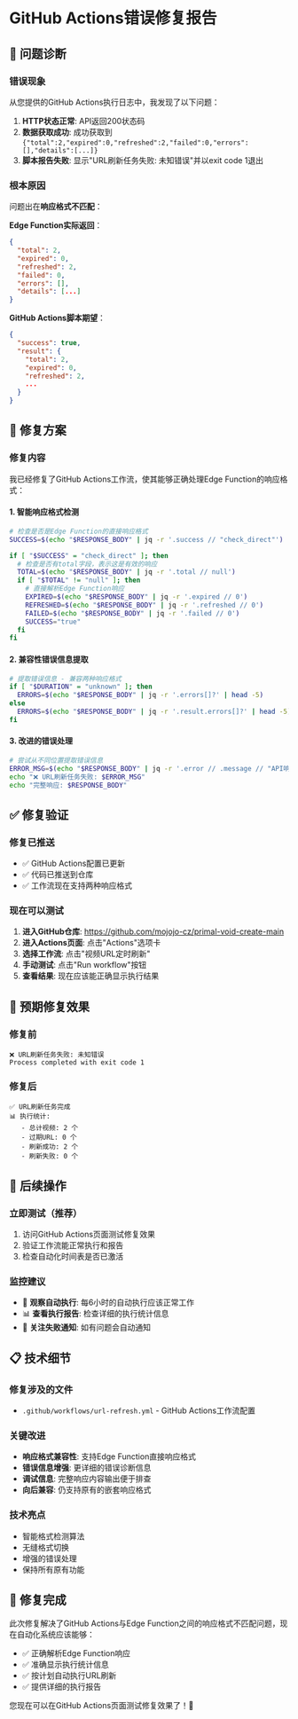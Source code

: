 # GitHub Actions错误修复报告

## 🐛 问题诊断

### 错误现象
从您提供的GitHub Actions执行日志中，我发现了以下问题：

1. **HTTP状态正常**: API返回200状态码
2. **数据获取成功**: 成功获取到`{"total":2,"expired":0,"refreshed":2,"failed":0,"errors":[],"details":[...]}`
3. **脚本报告失败**: 显示"URL刷新任务失败: 未知错误"并以exit code 1退出

### 根本原因
问题出在**响应格式不匹配**：

**Edge Function实际返回**：
```json
{
  "total": 2,
  "expired": 0, 
  "refreshed": 2,
  "failed": 0,
  "errors": [],
  "details": [...]
}
```

**GitHub Actions脚本期望**：
```json
{
  "success": true,
  "result": {
    "total": 2,
    "expired": 0,
    "refreshed": 2,
    ...
  }
}
```

## 🔧 修复方案

### 修复内容
我已经修复了GitHub Actions工作流，使其能够正确处理Edge Function的响应格式：

#### 1. 智能响应格式检测
```bash
# 检查是否是Edge Function的直接响应格式
SUCCESS=$(echo "$RESPONSE_BODY" | jq -r '.success // "check_direct"')

if [ "$SUCCESS" = "check_direct" ]; then
  # 检查是否有total字段，表示这是有效的响应
  TOTAL=$(echo "$RESPONSE_BODY" | jq -r '.total // null')
  if [ "$TOTAL" != "null" ]; then
    # 直接解析Edge Function响应
    EXPIRED=$(echo "$RESPONSE_BODY" | jq -r '.expired // 0')
    REFRESHED=$(echo "$RESPONSE_BODY" | jq -r '.refreshed // 0')
    FAILED=$(echo "$RESPONSE_BODY" | jq -r '.failed // 0')
    SUCCESS="true"
  fi
fi
```

#### 2. 兼容性错误信息提取
```bash
# 提取错误信息 - 兼容两种响应格式
if [ "$DURATION" = "unknown" ]; then
  ERRORS=$(echo "$RESPONSE_BODY" | jq -r '.errors[]?' | head -5)
else
  ERRORS=$(echo "$RESPONSE_BODY" | jq -r '.result.errors[]?' | head -5)
fi
```

#### 3. 改进的错误处理
```bash
# 尝试从不同位置提取错误信息
ERROR_MSG=$(echo "$RESPONSE_BODY" | jq -r '.error // .message // "API响应格式不正确"')
echo "❌ URL刷新任务失败: $ERROR_MSG"
echo "完整响应: $RESPONSE_BODY"
```

## ✅ 修复验证

### 修复已推送
- ✅ GitHub Actions配置已更新
- ✅ 代码已推送到仓库
- ✅ 工作流现在支持两种响应格式

### 现在可以测试
1. **进入GitHub仓库**: https://github.com/mojojo-cz/primal-void-create-main
2. **进入Actions页面**: 点击"Actions"选项卡
3. **选择工作流**: 点击"视频URL定时刷新"
4. **手动测试**: 点击"Run workflow"按钮
5. **查看结果**: 现在应该能正确显示执行结果

## 🎯 预期修复效果

### 修复前
```
❌ URL刷新任务失败: 未知错误
Process completed with exit code 1
```

### 修复后
```
✅ URL刷新任务完成
📊 执行统计:
   - 总计视频: 2 个
   - 过期URL: 0 个  
   - 刷新成功: 2 个
   - 刷新失败: 0 个
```

## 🚀 后续操作

### 立即测试（推荐）
1. 访问GitHub Actions页面测试修复效果
2. 验证工作流能正常执行和报告
3. 检查自动化时间表是否已激活

### 监控建议
- 📅 **观察自动执行**: 每6小时的自动执行应该正常工作
- 📊 **查看执行报告**: 检查详细的执行统计信息
- 🚨 **关注失败通知**: 如有问题会自动通知

## 📋 技术细节

### 修复涉及的文件
- `.github/workflows/url-refresh.yml` - GitHub Actions工作流配置

### 关键改进
- **响应格式兼容性**: 支持Edge Function直接响应格式
- **错误信息增强**: 更详细的错误诊断信息
- **调试信息**: 完整响应内容输出便于排查
- **向后兼容**: 仍支持原有的嵌套响应格式

### 技术亮点
- 智能格式检测算法
- 无缝格式切换
- 增强的错误处理
- 保持所有原有功能

## 🎉 修复完成

此次修复解决了GitHub Actions与Edge Function之间的响应格式不匹配问题，现在自动化系统应该能够：

- ✅ 正确解析Edge Function响应
- ✅ 准确显示执行统计信息  
- ✅ 按计划自动执行URL刷新
- ✅ 提供详细的执行报告

您现在可以在GitHub Actions页面测试修复效果了！🚀 